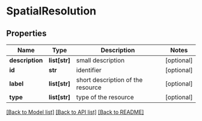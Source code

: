# SpatialResolution

## Properties
Name | Type | Description | Notes
------------ | ------------- | ------------- | -------------
**description** | **list[str]** | small description | [optional] 
**id** | **str** | identifier | [optional] 
**label** | **list[str]** | short description of the resource | [optional] 
**type** | **list[str]** | type of the resource | [optional] 

[[Back to Model list]](../#documentation-for-models) [[Back to API list]](../#documentation-for-api-endpoints) [[Back to README]](../)


